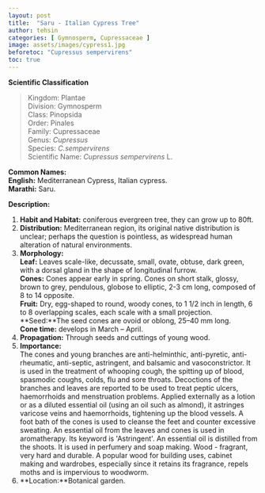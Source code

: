 ```yaml
---
layout: post
title:  "Saru - Italian Cypress Tree"
author: tehsin
categories: [ Gymnosperm, Cupressaceae ]
image: assets/images/cypress1.jpg
beforetoc: "Cupressus sempervirens"
toc: true
---
```


**Scientific Classification**  
>Kingdom:			Plantae  
>Division:			Gymnosperm  
>Class:				Pinopsida  
>Order:				Pinales  
>Family:			Cupressaceae  
>Genus:				*Cupressus*  
>Species:			*C.sempervirens*  
>Scientific Name:	*Cupressus sempervirens* L.  

**Common Names:**  
**English:**		Mediterranean Cypress, Italian cypress.  
**Marathi:**  		Saru.  

**Description:**  
1. **Habit and Habitat:** coniferous evergreen tree, they can grow up to 80ft.  
2. **Distribution:** Mediterranean region, its original native distribution is unclear; perhaps the question is pointless, as widespread human alteration of natural environments.  
3. **Morphology:**  
**Leaf:** Leaves scale-like, decussate, small, ovate, obtuse, dark green, with a dorsal gland in the shape of longitudinal furrow.  
**Cones:** Cones appear early in spring. Cones on short stalk, glossy, brown to grey, pendulous, globose to elliptic, 2-3 cm long, composed of 8 to 14 opposite.  
**Fruit:** Dry, egg-shaped to round, woody cones, to 1 1/2 inch in length, 6 to 8 overlapping scales, each scale with a small projection.  
**Seed:**The seed cones are ovoid or oblong, 25–40 mm long.  
**Cone time:** develops in March – April.  
4. **Propagation:** Through seeds and cuttings of young wood.  
5. **Importance:**  
The cones and young branches are anti-helminthic, anti-pyretic, anti-rheumatic, anti-septic, astringent, and balsamic and vasoconstrictor. It is used in the treatment of whooping cough, the spitting up of blood, spasmodic coughs, colds, flu and sore throats. Decoctions of the branches and leaves are reported to be used to treat peptic ulcers, haemorrhoids and menstruation problems. Applied externally as a lotion or as a diluted essential oil (using an oil such as almond), it astringes varicose veins and haemorrhoids, tightening up the blood vessels. A foot bath of the cones is used to cleanse the feet and counter excessive sweating. An essential oil from the leaves and cones is used in aromatherapy. Its keyword is 'Astringent'. An essential oil is distilled from the shoots. It is used in perfumery and soap making. Wood - fragrant, very hard and durable. A popular wood for building uses, cabinet making and wardrobes, especially since it retains its fragrance, repels moths and is impervious to woodworm.  
6. **Location:**Botanical garden.  
